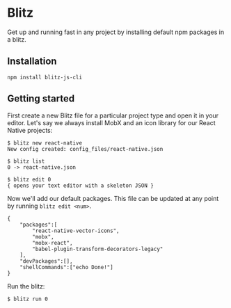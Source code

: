 # Blitz

Get up and running fast in any project by installing default npm packages in a blitz.

## Installation
```
npm install blitz-js-cli
```

## Getting started
First create a new Blitz file for a particular project type and open it in your editor. Let's say we always install MobX and an icon library for our React Native projects:

```
$ blitz new react-native
New config created: config_files/react-native.json

$ blitz list
0 -> react-native.json

$ blitz edit 0
{ opens your text editor with a skeleton JSON }
```

Now we'll add our default packages. This file can be updated at any point by running `blitz edit <num>`.
```
{
	"packages":[
		"react-native-vector-icons",
		"mobx",
		"mobx-react",
		"babel-plugin-transform-decorators-legacy"
	],
	"devPackages":[],
	"shellCommands":["echo Done!"]
}
```

Run the blitz:
```
$ blitz run 0
```


